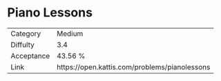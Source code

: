 # Piano Lessons

<table>
    <tr>
        <td>Category</td>
        <td>Medium</td>
    </tr>
    <tr>
        <td>Diffulty</td>
        <td>3.4</td>
    </tr>
    <tr>
        <td>Acceptance</td>
        <td>43.56 %</td>
    </tr>
    <tr>
        <td>Link</td>
        <td>https://open.kattis.com/problems/pianolessons</td>
    </tr>
</table>